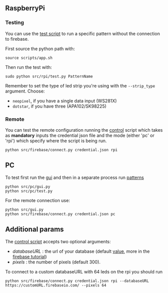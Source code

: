## RaspberryPi

### Testing
You can use the [test script](../src/rpi/test.py) to run a specific pattern without the connection to firebase.

First source the python path with:
```shell script
source scripts/app.sh  
```

Then run the test with:
```shell script
sudo python src/rpi/test.py PatternName 
```

Remember to set the type of led strip you're using with the `--strip_type` argument. Choose: 
- `neopixel`, if you have a single data input (WS281X)
- `dotstar`, if you have three (APA102/SK98225)



### Remote

You can test the remote configuration running the [control](../src/firebase) script which takes as **mandatory** inputs 
the credential json file and the mode (either 'pc' or 'rpi') which specify where the script is being run.

```shell script
python src/firebase/connect.py credential.json rpi
```



## PC
To test first run the [gui](../src/pc/gui.py) and then in a separate process run [patterns](../src/pc/test.py)
```shell script
python src/pc/gui.py
python src/pc/test.py
```

For the remote connection use:
```shell script
python src/gui.py
python src/firebase/connect.py credential.json pc
```



## Additional params
The [control script](../src/firebase/control.py)  accepts two optional arguments:
- _databaseURL_ : the url of your database (default [value](https://ledypie.firebaseio.com/), more in the [firebase tutorial](https://rominirani.com/tutorial-mit-app-inventor-firebase-4be95051c325))
- _pixels_ : the number of pixels (default 300).

To connect to a custom databaseURL with 64 leds on the rpi you should run

```shell script
python src/firebase/connect.py credential.json rpi --databaseURL https://customURL.firebaseio.com/ --pixels 64
```
